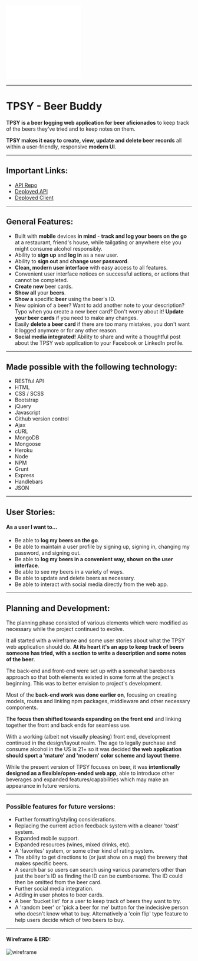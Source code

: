 <img src="public/TPSY White on Black.png">

---

# TPSY - Beer Buddy

**TPSY is a beer logging web application for beer aficionados** to keep track of the beers they've tried and to keep notes on them.

**TPSY makes it easy to create, view, update and delete beer records** all within a user-friendly, responsive **modern UI**.

---

## Important Links:

- [API Repo](https://github.com/Sean-Drew/TPSY-api)
- [Deployed API](https://mysterious-wildwood-08920.herokuapp.com/)
- [Deployed Client](https://sean-drew.github.io/TPSY-client/)

---

## General Features:
- Built with **mobile** devices **in mind** - **track and log your beers on the go** at a restaurant, friend's house, while tailgating or anywhere else you might consume alcohol responsibly.
- Ability to **sign up** and **log in** as a new user.
- Ability to **sign out** and **change user password**.
- **Clean, modern user interface** with easy access to all features.
- Convenient user interface notices on successful actions, or actions that cannot be completed.
- **Create new** beer cards.
- **Show all** your **beers**.
- **Show a** specific **beer** using the beer's ID.
- New opinion of a beer? Want to add another note to your description? Typo when you create a new beer card? Don't worry about it! **Update your beer cards** if you need to make any changes.
- Easily **delete a beer card** if there are too many mistakes, you don't want it logged anymore or for any other reason.
- **Social media integrated!** Ability to share and write a thoughtful post about the TPSY web application to your Facebook or LinkedIn profile.

---

## Made possible with the following technology:
- RESTful API
- HTML
- CSS / SCSS
- Bootstrap
- jQuery
- Javascript
- Github version control
- Ajax
- cURL
- MongoDB
- Mongoose
- Heroku
- Node
- NPM
- Grunt
- Express
- Handlebars
- JSON

---

## User Stories:
#### As a user I want to...
  - Be able to **log my beers on the go**.
  - Be able to maintain a user profile by signing up, signing in, changing my password, and signing out.
  - Be able to **log my beers in a convenient way, shown on the user interface**.
  - Be able to see my beers in a variety of ways.
  - Be able to update and delete beers as necessary.
  - Be able to interact with social media directly from the web app.

---

## Planning and Development:

The planning phase consisted of various elements which were modified as necessary while the project continued to evolve.

It all started with a wireframe and some user stories about what the TPSY web application should do. **At its heart it's an app to keep track of beers someone has tried, with a section to write a description and some notes of the beer**.

The back-end and front-end were set up with a somewhat barebones approach so that both elements existed in some form at the project's beginning. This was to better envision to project's development.

Most of the **back-end work was done earlier on**, focusing on creating models, routes and linking npm packages, middleware and other necessary components.

**The focus then shifted towards expanding on the front end** and linking together the front and back ends for seamless use.

With a working (albeit not visually pleasing) front end, development continued in the design/layout realm. The age to legally purchase and consume alcohol in the US is 21+ so it was decided **the web application should sport a 'mature' and 'modern' color scheme and layout theme**.

While the present version of TPSY focuses on beer, it was **intentionally designed as a flexible/open-ended web app**, able to introduce other beverages and expanded features/capabilities which may make an appearance in future versions.

---

### Possible features for future versions:

- Further formatting/styling considerations.
- Replacing the current action feedback system with a cleaner 'toast' system.
- Expanded mobile support.
- Expanded resources (wines, mixed drinks, etc).
- A 'favorites' system, or some other kind of rating system.
- The ability to get directions to (or just show on a map) the brewery that makes specific beers.
- A search bar so users can search using various parameters other than just the beer's ID as finding the ID can be cumbersome. The ID could then be omitted from the beer card.
- Further social media integration.
- Adding in user photos to beer cards.
- A beer 'bucket list' for a user to keep track of beers they want to try.
- A 'random beer' or 'pick a beer for me' button for the indecisive person who doesn't know what to buy. Alternatively a 'coin flip' type feature to help users decide which of two beers to buy.

---

#### Wireframe & ERD:
![wireframe](https://i.imgur.com/yUjfgQl.jpg)
